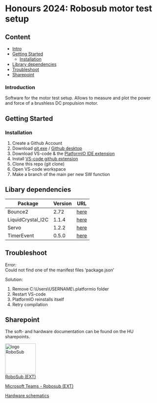
# Honours 2024: Robosub motor test setup

## Content

- [Intro](#Introduction)
- [Getting Started](#getting-started)
  - [Installation](#Installation)
- [Library dependencies](#kibary-dependencies)
- [Troubleshoot](#Troubleshoot)
- [Sharepoint](#sharepoint)

### Introduction
Software for the motor test setup. Allows to measure and plot the power and force of a brushless DC propulsion motor.

## Getting Started

### Installation 
1. Create a Github Account
2. Download [git.exe](https://git-scm.com/downloads) / [Github desktop](https://desktop.github.com/) 
3. Download VS-code & the [PlatformIO IDE extension](https://platformio.org/install/ide?install=vscode)
4. Install [VS-code github extension](https://marketplace.visualstudio.com/items?itemName=GitHub.vscode-pull-request-github)
6. Clone this repo (git clone)
7. Open VS-code workspace
8. Make a branch of the main per new SW function

## Libary dependencies
| Package  | Version | URL |
| -------- | ------- |------- |
| Bounce2  | 2.72    | [here](https://registry.platformio.org/libraries/thomasfredericks/) |Bounce2|
| LiquidCrystal_I2C | 1.1.4  |[here](https://registry.platformio.org/libraries/marcoschwartz/ )|LiquidCrystal_I2C|
| Servo    | 1.2.2   |[here](https://registry.platformio.org/libraries/arduino-libraries/Servo) |
| TimerEvent | 0.5.0  |[here](https://registry.platformio.org/libraries/cygig/TimerEvent) |


## Troubleshoot
Error:  
Could not find one of the manifest files ‘package.json’

Solution:  
1. Remove C:\Users\USERNAME\\.platformio folder
2. Restart VS-code
3. PlatformIO reinstalls itself
4. Retry compilation

## Sharepoint
The soft- and hardware documentation can be found on the HU sharepoints.

<a href="https://hogeschoolutrecht.sharepoint.com/sites/ext_Onderzoek_robosub/Gedeelde%20documenten/Forms/AllItems.aspx" target="_blank"><img src="images/RoboSub_logo.png" alt="logo RoboSub"  width="100"/> <br> RoboSub (EXT) </a>

[Microsoft Teams - Robosub (EXT)](https://teams.microsoft.com/l/team/19%3A15CCBrzAxFNYSKObK1CGoetBEwihwAm-_twrglIF83A1%40thread.tacv2/conversations?groupId=6f8a9cd1-c804-4121-ba97-c6f4a1464002&tenantId=98932909-9a5a-4d18-ace4-7236b5b5e11d) 

<a href="https://hogeschoolutrecht.sharepoint.com/:f:/s/int_Onderwijs_honours-2023/Eiajz2l_SetFsb1aE4gwhkwBwOuPde7210CmGLjKcM_mBA?e=UAcvJS" target="_blank">Hardware schematics </a>
